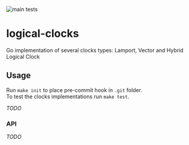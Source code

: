![main tests](https://github.com/gasparian/logical-clocks/actions/workflows/test.yml/badge.svg?branch=main)

# logical-clocks  
Go implementation of several clocks types: Lamport, Vector and Hybrid Logical Clock  

## Usage  
Run `make init` to place pre-commit hook in `.git` folder.  
To test the clocks implementations run `make test`.  

*TODO*  

### API  
*TODO*  
